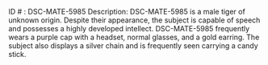 ID # : DSC-MATE-5985
Description: DSC-MATE-5985 is a male tiger of unknown origin. Despite their appearance, the subject is capable of speech and possesses a highly developed intellect. DSC-MATE-5985 frequently wears a purple cap with a headset, normal glasses, and a gold earring. The subject also displays a silver chain and is frequently seen carrying a candy stick.
